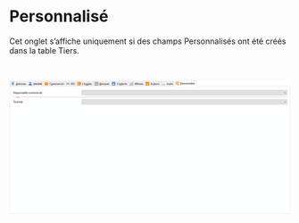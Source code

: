 # Personnalisé



Cet onglet s’affiche uniquement si des champs Personnalisés ont été 
 créés dans la table Tiers.


 


![](OngletPersonnalise.png)


